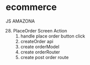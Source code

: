 # ecommerce

JS AMAZONA

28. PlaceOrder Screen Action
    1. handle place order button click
    2. createOrder api
    3. create orderModel
    4. create orderRouter
    5. create post order route
